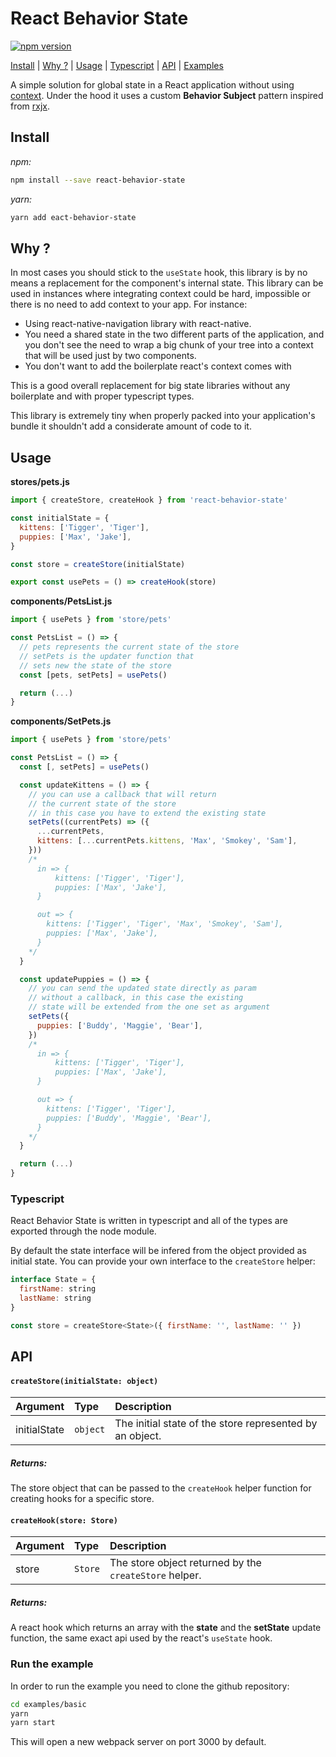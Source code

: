# React Behavior State

[![npm version](https://img.shields.io/npm/v/react-behavior-state.svg?style=flat-square)](https://www.npmjs.com/package/react-behavior-state)

[Install](#install) | [Why ?](#why) | [Usage](#usage) | [Typescript](#typescript) | [API](#api) | [Examples](#run-the-example)

A simple solution for global state in a React application without using [context](https://reactjs.org/docs/context.html).
Under the hood it uses a custom <b>Behavior Subject</b> pattern inspired from [rxjx](https://www.learnrxjs.io/learn-rxjs/subjects/behaviorsubject).

## Install

<i>npm:</i>
```sh
npm install --save react-behavior-state
```

<i>yarn:</i>
```sh
yarn add eact-behavior-state
```

## Why ?
In most cases you should stick to the `useState` hook, this library is by no means a replacement for the component's internal state.
This library can be used in instances where integrating context could be hard, impossible or there is no need to add context to your app.
For instance:
- Using react-native-navigation library with react-native.
- You need a shared state in the two different parts of the application, and you don't see the need to wrap a big chunk of your tree into a context that will be used just by two components.
- You don't want to add the boilerplate react's context comes with

This is a good overall replacement for big state libraries without any boilerplate and with proper typescript types.

This library is extremely tiny when properly packed into your application's bundle it shouldn't add a considerate amount of code to it.

## Usage

<b>stores/pets.js</b>
```javascript
import { createStore, createHook } from 'react-behavior-state'

const initialState = {
  kittens: ['Tigger', 'Tiger'],
  puppies: ['Max', 'Jake'],
}

const store = createStore(initialState)

export const usePets = () => createHook(store)
```

<b>components/PetsList.js</b>
```javascript
import { usePets } from 'store/pets'

const PetsList = () => {
  // pets represents the current state of the store
  // setPets is the updater function that
  // sets new the state of the store
  const [pets, setPets] = usePets()

  return (...)
}
```

<b>components/SetPets.js</b>
```javascript
import { usePets } from 'store/pets'

const PetsList = () => {
  const [, setPets] = usePets()

  const updateKittens = () => {
    // you can use a callback that will return
    // the current state of the store
    // in this case you have to extend the existing state
    setPets((currentPets) => ({
      ...currentPets,
      kittens: [...currentPets.kittens, 'Max', 'Smokey', 'Sam'],
    }))
    /*
      in => {
          kittens: ['Tigger', 'Tiger'],
          puppies: ['Max', 'Jake'],
      }

      out => {
        kittens: ['Tigger', 'Tiger', 'Max', 'Smokey', 'Sam'],
        puppies: ['Max', 'Jake'],
      }
    */
  }

  const updatePuppies = () => {
    // you can send the updated state directly as param
    // without a callback, in this case the existing
    // state will be extended from the one set as argument
    setPets({
      puppies: ['Buddy', 'Maggie', 'Bear'],
    })
    /*
      in => {
          kittens: ['Tigger', 'Tiger'],
          puppies: ['Max', 'Jake'],
      }

      out => {
        kittens: ['Tigger', 'Tiger'],
        puppies: ['Buddy', 'Maggie', 'Bear'],
      }
    */
  }

  return (...)
}
```

### Typescript

React Behavior State is written in typescript and all of the types are exported through the node module.

By default the state interface will be infered from the object provided as initial state.
You can provide your own interface to the `createStore` helper:
```js
interface State = {
  firstName: string
  lastName: string
}

const store = createStore<State>({ firstName: '', lastName: '' })
```

## API

#### `createStore(initialState: object)`

<table>
  <thead>
    <tr>
      <th align="left">Argument</th>
      <th align="left">Type</th>
      <th align="left">Description</th>
    </tr>
  </thead>
  <tbody>
    <tr>
      <td>initialState</td>
      <td><code>object</code></td>
      <td>
        The initial state of the store represented by an object.
      </td>
    </tr>
  </tbody>
</table>

##### Returns:
The store object that can be passed to the `createHook` helper function for creating hooks for a specific store.

#### `createHook(store: Store)`

<table>
  <thead>
    <tr>
      <th align="left">Argument</th>
      <th align="left">Type</th>
      <th align="left">Description</th>
    </tr>
  </thead>
  <tbody>
    <tr>
      <td>store</td>
      <td><code>Store</code></td>
      <td>
        The store object returned by the <code>createStore</code> helper.
      </td>
    </tr>
  </tbody>
</table>

##### Returns:
A react hook which returns an array with the <b>state</b> and the <b>setState</b> update function, the same exact api used by the react's `useState` hook.

### Run the example
In order to run the example you need to clone the github repository:
```bash
cd examples/basic
yarn
yarn start
```
This will open a new webpack server on port 3000 by default.

